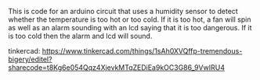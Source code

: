 This is code for an arduino circuit that uses a humidity sensor to detect whether the temperature is too hot or too cold. If it is too hot, a fan will spin as well as an alarm sounding with an lcd saying that it is too dangerous. If it is too cold then the alarm and lcd will sound.

tinkercad: https://www.tinkercad.com/things/1sAh0XVQffp-tremendous-bigery/editel?sharecode=t8Kg6e054Qqz4XjevkMTqZEDiEa9kOC3G86_9VwIRU4
